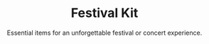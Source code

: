 ---
layout: list
title: "Festival Kit"
permalink: "/festival-concert-essentials-and-gear/"
categories: [Events]

emoji: "🎵"
subtitle: "Essential items for an unforgettable festival or concert experience."
description: "Get ready for the ultimate festival or concert experience with our comprehensive checklist. From comfort essentials to safety items and entertainment gear, this guide ensures you're fully prepared for any music event, whether it's a day festival or multi-day camping experience."

items:
    - name: Essential Gear
      items:
        - 'Backpack or fanny pack'
        - 'Cash and cards'
        - 'Earplugs'
        - 'Festival tickets'
        - 'ID'
        - 'Phone'
        - 'Portable charger'
        - 'Sunglasses'
        - 'Water bottle'
    - name: Clothing & Accessories
      items:
        - 'Bandana'
        - 'Comfortable shoes'
        - 'Extra socks'
        - 'Hat or cap'
        - 'Light jacket'
        - 'Rain poncho'
        - 'Sunscreen'
        - 'Sweater'
        - 'T-shirt'
    - name: Camping Gear (if applicable)
      items:
        - 'Air mattress'
        - 'Camping chair'
        - 'Cooler'
        - 'Flashlight'
        - 'Pillow'
        - 'Sleeping bag'
        - 'Tent'
        - 'Towel'
    - name: Health & Safety
      items:
        - 'Band-aids'
        - 'Emergency contact list'
        - 'First aid kit'
        - 'Hand sanitizer'
        - 'Insect repellent'
        - 'Medications'
        - 'Sunscreen'
        - 'Wet wipes'
    - name: Food & Drinks
      items:
        - 'Energy bars'
        - 'Fruit'
        - 'Gum'
        - 'Protein snacks'
        - 'Reusable water bottle'
        - 'Snacks'
    - name: Entertainment
      items:
        - 'Camera'
        - 'Deck of cards'
        - 'Festival schedule'
        - 'Glow sticks'
        - 'Portable speaker'
        - 'Small games'
    - name: Organization
      items:
        - 'Dry bag'
        - 'Extra batteries'
        - 'Garbage bags'
        - 'Plastic bags'
        - 'Ziploc bags'
--- 